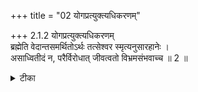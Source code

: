 +++
title = "02 योगप्रत्युक्त्यधिकरणम्"

+++
2.1.2 योगप्रत्युक्त्यधिकरणम्  
ब्रह्मेति वेदान्तसमर्थितोऽर्थः तत्सेश्वर स्मृत्यनुसारहानेः ।  
असाध्वितीदं न, परैर्विरोधात् जीवत्वतो विभ्रमसंभवाच्च ॥ 2 ॥

<details><summary>टीका</summary>

2.1.2 योगप्रत्युक्त्यधिकरणम् The contention that Brahman which is established to be the import of the उपनिषद्-s is not so because there would then result contradiction with the स्मृति texts propounded by हिरण्यगर्भ being a एईव is subject to delusion (and so his views can not be authoritative). Further the contention that Brahman can not be the cause of the world is contradictory to many other स्मृति texts.
</details>

